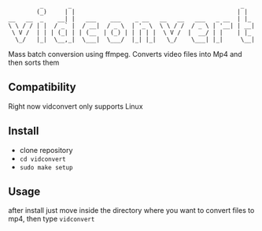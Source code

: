 ```
         _       _                                                _   
        (_)     | |                                              | |  
__   __  _    __| |   ___    ___    _ __   __   __   ___   _ __  | |_ 
\ \ / / | |  / _` |  / __|  / _ \  | '_ \  \ \ / /  / _ \ | '__| | __|
 \ V /  | | | (_| | | (__  | (_) | | | | |  \ V /  |  __/ | |    | |_ 
  \_/   |_|  \__,_|  \___|  \___/  |_| |_|   \_/    \___| |_|     \__|
```
Mass batch conversion using ffmpeg.
Converts video files into Mp4 and then sorts them
## Compatibility
Right now vidconvert only supports Linux

## Install
- clone repository
- `cd vidconvert`
- `sudo make setup`

## Usage
after install just move inside the directory where you want to convert files to mp4, 
then type `vidconvert`
